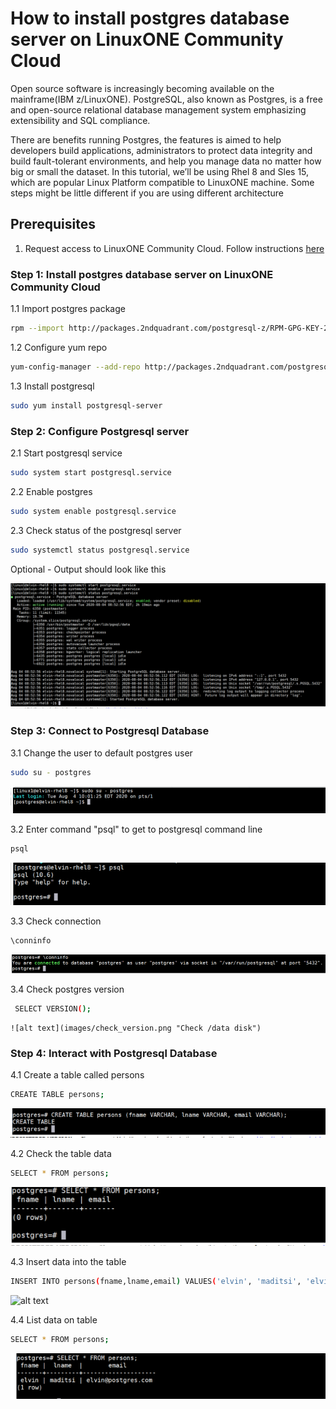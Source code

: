 # How to install postgres database server on LinuxONE Community Cloud
Open source software is increasingly becoming available on the mainframe(IBM z/LinuxONE). PostgreSQL, also known as Postgres, is a free and open-source relational database management system emphasizing extensibility and SQL compliance. 

There are benefits running Postgres, the features is aimed to help developers build applications, administrators to protect data integrity and build fault-tolerant environments, and help you manage data no matter how big or small the dataset.
In this tutorial, we’ll be using Rhel 8 and Sles 15, which are popular Linux Platform compatible to LinuxONE machine. Some steps might be little different if you are using different architecture

## Prerequisites
 1. Request access to LinuxONE Community Cloud. Follow instructions [here](https://github.com/Elvin94/LinuxONE-OSS-CC)


### Step 1: Install postgres database server on LinuxONE Community Cloud
   1.1 Import postgres package
   ```sh
   rpm --import http://packages.2ndquadrant.com/postgresql-z/RPM-GPG-KEY-2NDQ-RHEL7
   ```
    
   1.2 Configure yum repo
   ```sh
   yum-config-manager --add-repo http://packages.2ndquadrant.com/postgresql-z/yum/12/rhel7-s390x
   ```
   1.3 Install postgresql
   ```sh
   sudo yum install postgresql-server
   ```
   
   
   ### Step 2: Configure Postgresql server
   
   2.1 Start postgresql service
   ```sh
   sudo system start postgresql.service 
   ```
   2.2 Enable postgres
   ```sh
  sudo system enable postgresql.service 
   ```
   2.3 Check status of the postgresql server
   ```sh
   sudo systemctl status postgresql.service 
   ```
   
   Optional - Output should look like this
   
   ![alt text](images/configs.png "Check /data disk")
   
    
   ### Step 3: Connect to Postgresql Database
   
   3.1 Change the user to default postgres user
   ```sh
   sudo su - postgres 
   ```
   ![alt text](images/user_postgres.png "Check /data disk")
   
   3.2 Enter command "psql" to get to postgresql command line
   ```sh
   psql 
   ```
   ![alt text](images/psql.png "Check /data disk")
   
   3.3 Check connection
   ```sh
   \conninfo
   ```
   ![alt text](images/conninfo.png "Check /data disk")
    
   3.4 Check postgres version
   ```sh
    SELECT VERSION();
   ```
    ![alt text](images/check_version.png "Check /data disk")
   
   ### Step 4: Interact with Postgresql Database
   4.1 Create a table called persons
   ```sh
   CREATE TABLE persons; 
   ```
   ![alt text](images/create_table.png "Check /data disk")
   
   4.2 Check the table data
   ```sh
   SELECT * FROM persons; 
   ```
   ![alt text](images/table_empty.png "Check /data disk")
   
   4.3 Insert data into the table
   ```sh
   INSERT INTO persons(fname,lname,email) VALUES('elvin', 'maditsi', 'elvin@postgres.com'); 
   ```
   ![alt text](images/linsert_data.png "Check /data disk")
   
   4.4 List data on table
   ```sh
   SELECT * FROM persons; 
   ```
   ![alt text](images/data_table.png "Check /data disk")
   
   
   
 
